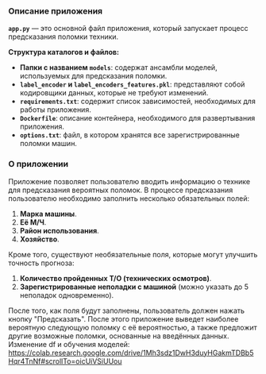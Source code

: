 ### Описание приложения

**`app.py`** — это основной файл приложения, который запускает процесс предсказания поломки техники.

**Структура каталогов и файлов:**

- **Папки с названием `models`**: содержат ансамбли моделей, используемых для предсказания поломки.
- **`label_encoder` и `label_encoders_features.pkl`**: представляют собой кодировщики данных, которые не требуют изменений.
- **`requirements.txt`**: содержит список зависимостей, необходимых для работы приложения.
- **`Dockerfile`**: описание контейнера, необходимого для развертывания приложения.
- **`options.txt`**: файл, в котором хранятся все зарегистрированные поломки машин.

### О приложении

Приложение позволяет пользователю вводить информацию о технике для предсказания вероятных поломок. В процессе предсказания пользователю необходимо заполнить несколько обязательных полей:

1. **Марка машины**.
2. **Её М/Ч**.
3. **Район использования**.
4. **Хозяйство**.

Кроме того, существуют необязательные поля, которые могут улучшить точность прогноза:

1. **Количество пройденных Т/О (технических осмотров)**.
2. **Зарегистрированные неполадки с машиной** (можно указать до 5 неполадок одновременно).

После того, как поля будут заполнены, пользователь должен нажать кнопку "Предсказать". После этого приложение выведет наиболее вероятную следующую поломку с её вероятностью, а также предложит другие возможные поломки, основанные на введённых данных.
Изменение df и обучения моделей: https://colab.research.google.com/drive/1Mh3sdz1DwH3duyHGakmTDBb5Hqr4TnNf#scrollTo=oicUiVSiUUou
